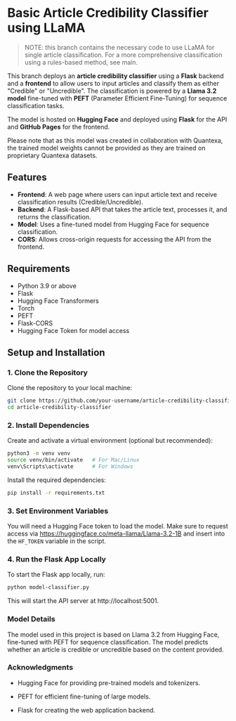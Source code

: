 # Basic Article Credibility Classifier using LLaMA
> NOTE: this branch contains the necessary code to use LLaMA for single article classification. For a more comprehensive classification using a rules-based method, see main.

This branch deploys an **article credibility classifier** using a **Flask** backend and a **frontend** to allow users to input articles and classify them as either "Credible" or "Uncredible". The classification is powered by a **Llama 3.2 model** fine-tuned with **PEFT** (Parameter Efficient Fine-Tuning) for sequence classification tasks.

The model is hosted on **Hugging Face** and deployed using **Flask** for the API and **GitHub Pages** for the frontend.

Please note that as this model was created in collaboration with Quantexa, the trained model weights cannot be provided as they are trained on proprietary Quantexa datasets. 

## Features
- **Frontend**: A web page where users can input article text and receive classification results (Credible/Uncredible).
- **Backend**: A Flask-based API that takes the article text, processes it, and returns the classification.
- **Model**: Uses a fine-tuned model from Hugging Face for sequence classification.
- **CORS**: Allows cross-origin requests for accessing the API from the frontend.

## Requirements
- Python 3.9 or above
- Flask
- Hugging Face Transformers
- Torch
- PEFT
- Flask-CORS
- Hugging Face Token for model access

## Setup and Installation

### 1. Clone the Repository
Clone the repository to your local machine:

```bash
git clone https://github.com/your-username/article-credibility-classifier.git
cd article-credibility-classifier
```
### 2. Install Dependencies
Create and activate a virtual environment (optional but recommended):

```bash
python3 -m venv venv
source venv/bin/activate   # For Mac/Linux
venv\Scripts\activate      # For Windows
```
Install the required dependencies:

```bash
pip install -r requirements.txt
```

### 3. Set Environment Variables
You will need a Hugging Face token to load the model. Make sure to request access via https://huggingface.co/meta-llama/Llama-3.2-1B and insert into the `HF_TOKEN` variable in the script. 

### 4. Run the Flask App Locally
To start the Flask app locally, run:

```bash
python model-classifier.py
```
This will start the API server at http://localhost:5001.

### Model Details
The model used in this project is based on Llama 3.2 from Hugging Face, fine-tuned with PEFT for sequence classification. The model predicts whether an article is credible or uncredible based on the content provided.

### Acknowledgments
- Hugging Face for providing pre-trained models and tokenizers.

- PEFT for efficient fine-tuning of large models.

- Flask for creating the web application backend.
